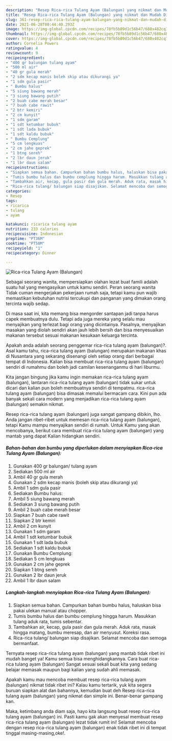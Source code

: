 ```yaml
---
description: "Resep Rica-rica Tulang Ayam (Balungan) yang nikmat dan Mudah Dibuat"
title: "Resep Rica-rica Tulang Ayam (Balungan) yang nikmat dan Mudah Dibuat"
slug: 361-resep-rica-rica-tulang-ayam-balungan-yang-nikmat-dan-mudah-dibuat
date: 2021-06-28T00:44:40.293Z
image: https://img-global.cpcdn.com/recipes/78fb5b89d1c56b47/680x482cq70/rica-rica-tulang-ayam-balungan-foto-resep-utama.jpg
thumbnail: https://img-global.cpcdn.com/recipes/78fb5b89d1c56b47/680x482cq70/rica-rica-tulang-ayam-balungan-foto-resep-utama.jpg
cover: https://img-global.cpcdn.com/recipes/78fb5b89d1c56b47/680x482cq70/rica-rica-tulang-ayam-balungan-foto-resep-utama.jpg
author: Cornelia Powers
ratingvalue: 4
reviewcount: 9
recipeingredient:
- "400 gr balungan tulang ayam"
- "500 ml air"
- "40 gr gula merah"
- "2 sdm kecap manis boleh skip atau dikurangi ya"
- "1 sdm gula pasir"
- " Bumbu halus"
- "5 siung bawang merah"
- "3 siung bawang putih"
- "2 buah cabe merah besar"
- "7 buah cabe rawit"
- "2 btr kemiri"
- "2 cm kunyit"
- "1 sdm garam"
- "1 sdt ketumbar bubuk"
- "1 sdt lada bubuk"
- "1 sdt kaldu bubuk"
- " Bumbu Cemplung"
- "5 cm lengkuas"
- "2 cm jahe geprek"
- "1 btng sereh"
- "2 lbr daun jeruk"
- "1 lbr daun salam"
recipeinstructions:
- "Siapkan semua bahan. Campurkan bahan bumbu halus, haluskan bisa pakai ulekan manual atau chopper."
- "Tumis bumbu halus dan bumbu cemplung hingga harum. Masukkan tulang aduk rata, tumis sebentar."
- "Tambahkan air, kecap, gula pasir dan gula merah. Aduk rata, masak hingga matang, bumbu meresap, dan air menyusut. Koreksi rasa."
- "Rica-rica tulang/ balungan siap disajikan. Selamat mencoba dan semoga bermanfaat."
categories:
- Resep
tags:
- ricarica
- tulang
- ayam

katakunci: ricarica tulang ayam 
nutrition: 233 calories
recipecuisine: Indonesian
preptime: "PT36M"
cooktime: "PT50M"
recipeyield: "1"
recipecategory: Dinner

---
```



![Rica-rica Tulang Ayam (Balungan)](https://img-global.cpcdn.com/recipes/78fb5b89d1c56b47/680x482cq70/rica-rica-tulang-ayam-balungan-foto-resep-utama.jpg)

Sebagai seorang wanita, mempersiapkan olahan lezat buat famili adalah suatu hal yang mengasyikan untuk kamu sendiri. Peran seorang  wanita Tidak cuman mengerjakan pekerjaan rumah saja, tetapi kamu pun wajib memastikan kebutuhan nutrisi tercukupi dan panganan yang dimakan orang tercinta wajib sedap.

Di masa  saat ini, kita memang bisa mengorder santapan jadi tanpa harus capek membuatnya dulu. Tetapi ada juga mereka yang selalu mau menyajikan yang terlezat bagi orang yang dicintainya. Pasalnya, menyajikan masakan yang diolah sendiri akan jauh lebih bersih dan bisa menyesuaikan makanan tersebut sesuai makanan kesukaan keluarga tercinta. 



Apakah anda adalah seorang penggemar rica-rica tulang ayam (balungan)?. Asal kamu tahu, rica-rica tulang ayam (balungan) merupakan makanan khas di Nusantara yang sekarang disenangi oleh setiap orang dari berbagai tempat di Indonesia. Kalian bisa membuat rica-rica tulang ayam (balungan) sendiri di rumahmu dan boleh jadi camilan kesenanganmu di hari liburmu.

Kita jangan bingung jika kamu ingin memakan rica-rica tulang ayam (balungan), lantaran rica-rica tulang ayam (balungan) tidak sukar untuk dicari dan kalian pun boleh membuatnya sendiri di tempatmu. rica-rica tulang ayam (balungan) bisa dimasak memalui bermacam cara. Kini pun ada banyak sekali cara modern yang menjadikan rica-rica tulang ayam (balungan) semakin nikmat.

Resep rica-rica tulang ayam (balungan) juga sangat gampang dibikin, lho. Anda jangan ribet-ribet untuk memesan rica-rica tulang ayam (balungan), tetapi Kamu mampu menyajikan sendiri di rumah. Untuk Kamu yang akan mencobanya, berikut cara membuat rica-rica tulang ayam (balungan) yang mantab yang dapat Kalian hidangkan sendiri.

<!--inarticleads1-->

##### Bahan-bahan dan bumbu yang diperlukan dalam menyiapkan Rica-rica Tulang Ayam (Balungan):

1. Gunakan 400 gr balungan/ tulang ayam
1. Sediakan 500 ml air
1. Ambil 40 gr gula merah
1. Gunakan 2 sdm kecap manis (boleh skip atau dikurangi ya)
1. Ambil 1 sdm gula pasir
1. Sediakan  Bumbu halus:
1. Ambil 5 siung bawang merah
1. Sediakan 3 siung bawang putih
1. Ambil 2 buah cabe merah besar
1. Siapkan 7 buah cabe rawit
1. Siapkan 2 btr kemiri
1. Ambil 2 cm kunyit
1. Gunakan 1 sdm garam
1. Ambil 1 sdt ketumbar bubuk
1. Gunakan 1 sdt lada bubuk
1. Sediakan 1 sdt kaldu bubuk
1. Gunakan  Bumbu Cemplung:
1. Sediakan 5 cm lengkuas
1. Gunakan 2 cm jahe geprek
1. Siapkan 1 btng sereh
1. Gunakan 2 lbr daun jeruk
1. Ambil 1 lbr daun salam




<!--inarticleads2-->

##### Langkah-langkah menyiapkan Rica-rica Tulang Ayam (Balungan):

1. Siapkan semua bahan. Campurkan bahan bumbu halus, haluskan bisa pakai ulekan manual atau chopper.
1. Tumis bumbu halus dan bumbu cemplung hingga harum. Masukkan tulang aduk rata, tumis sebentar.
1. Tambahkan air, kecap, gula pasir dan gula merah. Aduk rata, masak hingga matang, bumbu meresap, dan air menyusut. Koreksi rasa.
1. Rica-rica tulang/ balungan siap disajikan. Selamat mencoba dan semoga bermanfaat.




Ternyata resep rica-rica tulang ayam (balungan) yang mantab tidak ribet ini mudah banget ya! Kamu semua bisa menghidangkannya. Cara buat rica-rica tulang ayam (balungan) Sangat sesuai sekali buat kita yang sedang belajar memasak maupun bagi kalian yang sudah ahli memasak.

Apakah kamu mau mencoba membuat resep rica-rica tulang ayam (balungan) nikmat tidak ribet ini? Kalau kamu tertarik, yuk kita segera buruan siapkan alat dan bahannya, kemudian buat deh Resep rica-rica tulang ayam (balungan) yang nikmat dan simple ini. Benar-benar gampang kan. 

Maka, ketimbang anda diam saja, hayo kita langsung buat resep rica-rica tulang ayam (balungan) ini. Pasti kamu gak akan menyesal membuat resep rica-rica tulang ayam (balungan) lezat tidak rumit ini! Selamat mencoba dengan resep rica-rica tulang ayam (balungan) enak tidak ribet ini di tempat tinggal masing-masing,oke!.

